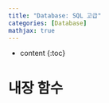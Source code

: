```yaml
---
title: "Database: SQL 고급"
categories: [Database]
mathjax: true
---
```


* content
{:toc}


# 내장 함수

